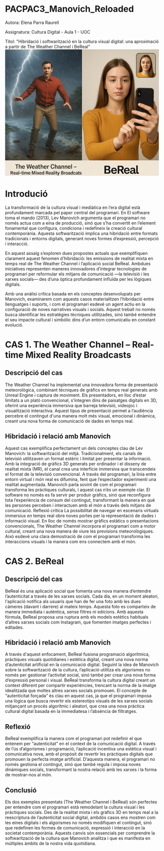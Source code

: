 # PACPAC3_Manovich_Reloaded
Autora: Elena Parra Raurell

Assignatura: Cultura Digital - Aula 1 - UOC 

Títol: "Hibridació i softwarització en la cultura visual digital: una aproximació a partir de The Weather Channel i BeReal"
![Hibridació](Image.png)
# Introdució 
La transformació de la cultura visual i mediàtica en l’era digital està profundament marcada pel paper central del programari. En El software toma el mando (2013), Lev Manovich argumenta que el programari no només actua com a eina de producció, sinó que s’ha convertit en l’element fonamental que configura, condiciona i redefineix la creació cultural contemporània. Aquesta softwarització implica una hibridació entre formats tradicionals i entorns digitals, generant noves formes d’expressió, percepció i interacció.

En aquest assaig s’exploren dues propostes actuals que exemplifiquen clarament aquest fenomen d’hibridació: les emissions de realitat mixta en temps real de The Weather Channel i l’aplicació social BeReal. Ambdues iniciatives representen maneres innovadores d’integrar tecnologies de programari per reformular els mitjans de comunicació —la televisió i les xarxes socials— des d’una òptica profundament influïda per les lògiques digitals.

Amb una anàlisi crítica basada en els conceptes desenvolupats per Manovich, examinarem com aquests casos materialitzen l’hibridació entre llenguatges i suports, i com el programari esdevé un agent actiu en la configuració de noves narratives visuals i socials. Aquest treball no només busca identificar les estratègies tècniques utilitzades, sinó també entendre el seu impacte cultural i simbòlic dins d’un entorn comunicatiu en constant evolució.

# CAS 1. The Weather Channel – Real-time Mixed Reality Broadcasts
## Descripció del cas
The Weather Channel ha implementat una innovadora forma de presentació meteorològica, combinant tècniques de gràfics en temps real generats amb Unreal Engine i captura de moviment. Els presentadors, en lloc d’estar limitats a un plató convencional, s’integren dins de paisatges digitals en 3D, oferint una experiència immersiva que barreja televisió, videojoc i visualització interactiva. Aquest tipus de presentació permet a l’audiència percebre el contingut d'una manera molt més visual, emocional i dinàmica, creant una nova forma de comunicació de dades en temps real.
## Hibridació i relació amb Manovich
Aquest cas exemplifica perfectament un dels conceptes clau de Lev Manovich: la softwarització del mitjà. Tradicionalment, els canals de televisió utilitzaven un format estèric i limitat per presentar la informació. Amb la integració de gràfics 3D generats per ordinador i el disseny de realitat mixta (MR), el canal crea una interfície immersiva que transcendeix el format de la televisió convencional. A través del programari, la línia entre entorn virtual i món real es difumina, fent que l’espectador experimenti una realitat augmentada.
Manovich parla sovint de com el programari transforma les pràctiques culturals, i aquest cas n’és un exemple clar. El software no només es fa servir per produir gràfics, sinó que reconfigura tota l’experiència de consum del contingut, transformant la manera en què les persones perceben i interactuen amb el món a través dels mitjans de comunicació.
Reflexió crítica
La possibilitat de navegar en escenaris virtuals immersius en temps real obre noves portes per la representació de dades i informació visual. En lloc de només mostrar gràfics estàtics o presentacions convencionals, The Weather Channel incorpora el programari com a motor cultural, creant una nova manera de viure les previsions meteorològiques. Això esdevé una clara demostració de com el programari transforma les interaccions visuals i la manera com ens connectem amb el món.

# CAS 2. BeReal
## Descripció del cas
BeReal és una aplicació social que fomenta una nova manera d’entendre l’autenticitat a través de les xarxes socials. Cada dia, en un moment aleatori, l'aplicació notifica als usuaris que han de fer una foto amb les dues càmeres (davant i darrere) al mateix temps. Aquesta foto es comparteix de manera immediata i autèntica, sense filtres ni edicions. Amb aquesta fórmula, BeReal proposa una ruptura amb els models estètics habituals d’altres xarxes socials com Instagram, que fomenten imatges perfectes i editades.
## Hibridació i relació amb Manovich
A través d'aquest enfocament, BeReal fusiona programació algorítmica, pràctiques visuals quotidianes i estètica digital, creant una nova norma d’autenticitat artificial en la comunicació digital. Seguint la idea de Manovich sobre la softwarització de la cultura, l’aplicació utilitza els algorismes no només per gestionar l’activitat social, sinó també per crear una nova forma d’expressió personal i visual. BeReal transforma la cultura digital creant un context diferent per compartir experiències, trencant la norma de la imatge idealitzada que moltes altres xarxes socials promouen.
El concepte de “autenticitat forçada” és clau en aquest cas, ja que el programari imposa una lògica que busca revertir els estereotips visuals de les xarxes socials mitjançant un procés algorítmic i aleatori, que crea una nova pràctica cultural digital basada en la immediatesa i l’absència de filtratges.
## Reflexió 
BeReal exemplifica la manera com el programari pot redefinir el que entenem per “autenticitat” en el context de la comunicació digital. A través de l’ús d’algorismes i programació, l’aplicació incentiva una estètica visual i comunicativa nova, amb el propòsit de revertir les pràctiques digitals que promouen la perfecta imatge artificial. D’aquesta manera, el programari no només gestiona el contingut, sinó que també regula i imposa noves dinàmiques socials, transformant la nostra relació amb les xarxes i la forma de mostrar-nos al món.

## Conclusió
Els dos exemples presentats (The Weather Channel i BeReal) són perfectes per entendre com el programari està remodelant la cultura visual i les pràctiques socials. Des de la realitat mixta i els gràfics 3D en temps real a la reescriptura de l’autenticitat social digital, ambdós casos ens mostren com les eines digitals i els algorismes no només modifiquen el contingut, sinó que redefinen les formes de comunicació, expressió i interacció en la societat contemporània. Aquests canvis són essencials per comprendre la softwarització de la cultura que Manovich analitza i que es manifesta en múltiples àmbits de la nostra vida quotidiana.

